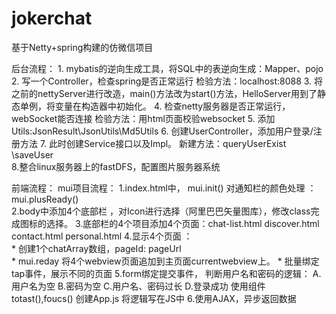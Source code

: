 # jokerchat
基于Netty+spring构建的仿微信项目


后台流程：
	1. 
mybatis的逆向生成工具，将SQL中的表逆向生成：Mapper、pojo
	2. 
写一个Controller，检查spring是否正常运行   检验方法：localhost:8088
	3. 
将之前的nettyServer进行改造，main()方法改为start()方法，HelloServer用到了静态单例，将变量在构造器中初始化。
	4. 
检查netty服务器是否正常运行，webSocket能否连接      检验方法：用html页面校验websocket
	5. 
添加Utils:JsonResult\JsonUtils\Md5Utils
	6. 
创建UserController，添加用户登录/注册方法
	7. 
此时创建Service接口以及Impl。  新建方法：queryUserExist \saveUser\
    8.整合linux服务器上的fastDFS，配置图片服务器系统
    
前端流程：
mui项目流程：
1.index.html中， mui.init()   对通知栏的颜色处理  ：mui.plusReady()  
2.body中添加4个底部栏 ，对Icon进行选择（阿里巴巴矢量图库），修改class完成图标的选择。
3.底部栏的4个项目添加4个页面：chat-list.html  discover.html  contact.html  personal.html 
4.显示4个页面  ：    
	*         创建1个chatArray数组，pageId:  pageUrl  
	* mui.reday 将4个webview页面追加到主页面currentwebview上。 
	* 批量绑定tap事件，展示不同的页面
5.form绑定提交事件，  判断用户名和密码的逻辑：  A.用户名为空  B.密码为空  C.用户名、密码过长  D.登录成功  使用组件totast(),foucs() 
创建App.js  将逻辑写在JS中
6.使用AJAX，异步返回数据

